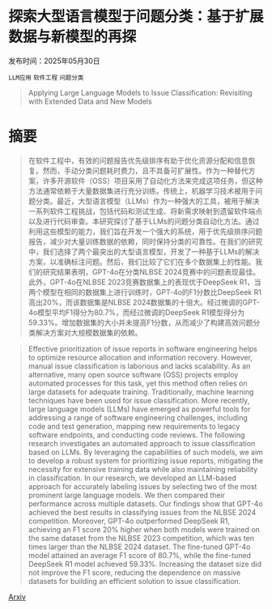 # 探索大型语言模型于问题分类：基于扩展数据与新模型的再探

发布时间：2025年05月30日

`LLM应用` `软件工程` `问题分类`

> Applying Large Language Models to Issue Classification: Revisiting with Extended Data and New Models

# 摘要

> 在软件工程中，有效的问题报告优先级排序有助于优化资源分配和信息恢复。然而，手动分类问题耗时费力，且不具备可扩展性。作为一种替代方案，许多开源软件（OSS）项目采用了自动化方法来完成这项任务，但这种方法通常依赖于大量数据集进行充分训练。传统上，机器学习技术被用于问题分类。最近，大型语言模型（LLMs）作为一种强大的工具，被用于解决一系列软件工程挑战，包括代码和测试生成、将新需求映射到遗留软件端点以及进行代码审查。本研究探讨了基于LLMs的问题分类自动化方法。通过利用这些模型的能力，我们旨在开发一个强大的系统，用于优先级排序问题报告，减少对大量训练数据的依赖，同时保持分类的可靠性。在我们的研究中，我们选择了两个最突出的大型语言模型，开发了一种基于LLMs的解决方案，以准确标注问题。然后，我们比较了它们在多个数据集上的性能。我们的研究结果表明，GPT-4o在分类NLBSE 2024竞赛中的问题表现最佳。此外，GPT-4o在NLBSE 2023竞赛数据集上的表现优于DeepSeek R1，当两个模型在相同的数据集上进行训练时，GPT-4o的F1分数比DeepSeek R1高出20%，而该数据集是NLBSE 2024数据集的十倍大。经过微调的GPT-4o模型平均F1得分为80.7%，而经过微调的DeepSeek R1模型得分为59.33%。增加数据集的大小并未提高F1分数，从而减少了构建高效问题分类解决方案对大规模数据集的依赖。

> Effective prioritization of issue reports in software engineering helps to optimize resource allocation and information recovery. However, manual issue classification is laborious and lacks scalability. As an alternative, many open source software (OSS) projects employ automated processes for this task, yet this method often relies on large datasets for adequate training. Traditionally, machine learning techniques have been used for issue classification. More recently, large language models (LLMs) have emerged as powerful tools for addressing a range of software engineering challenges, including code and test generation, mapping new requirements to legacy software endpoints, and conducting code reviews. The following research investigates an automated approach to issue classification based on LLMs. By leveraging the capabilities of such models, we aim to develop a robust system for prioritizing issue reports, mitigating the necessity for extensive training data while also maintaining reliability in classification. In our research, we developed an LLM-based approach for accurately labeling issues by selecting two of the most prominent large language models. We then compared their performance across multiple datasets. Our findings show that GPT-4o achieved the best results in classifying issues from the NLBSE 2024 competition. Moreover, GPT-4o outperformed DeepSeek R1, achieving an F1 score 20% higher when both models were trained on the same dataset from the NLBSE 2023 competition, which was ten times larger than the NLBSE 2024 dataset. The fine-tuned GPT-4o model attained an average F1 score of 80.7%, while the fine-tuned DeepSeek R1 model achieved 59.33%. Increasing the dataset size did not improve the F1 score, reducing the dependence on massive datasets for building an efficient solution to issue classification.

[Arxiv](https://arxiv.org/abs/2506.00128)